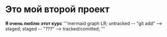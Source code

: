 # Это мой второй проект


**Я очень люблю этот курс**
'''mermaid
graph LR;
untracked -- "git add" --> staged;
staged    -- "???"     --> tracked/comitted;
'''
